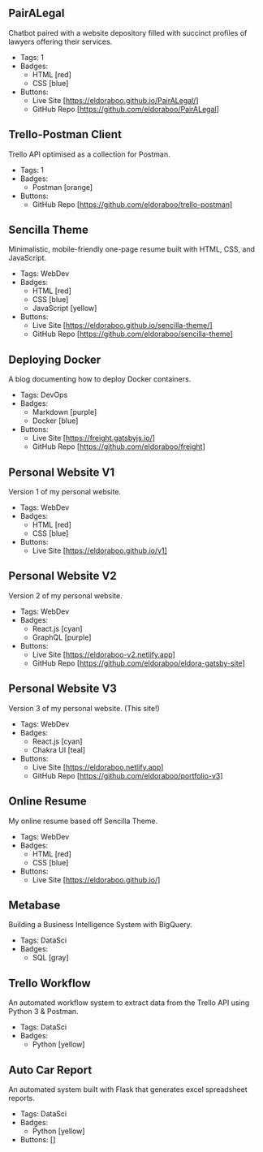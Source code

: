 ## PairALegal
Chatbot paired with a website depository filled with succinct profiles of lawyers offering their services.
- Tags: 1
- Badges:
  - HTML [red]
  - CSS [blue]
- Buttons:
  - Live Site [https://eldoraboo.github.io/PairALegal/]
  - GitHub Repo [https://github.com/eldoraboo/PairALegal]

## Trello-Postman Client
Trello API optimised as a collection for Postman.
- Tags: 1
- Badges:
  - Postman [orange]
- Buttons:
  - GitHub Repo [https://github.com/eldoraboo/trello-postman]

## Sencilla Theme
Minimalistic, mobile-friendly one-page resume built with HTML, CSS, and JavaScript.
- Tags: WebDev
- Badges:
  - HTML [red]
  - CSS [blue]
  - JavaScript [yellow]
- Buttons:
  - Live Site [https://eldoraboo.github.io/sencilla-theme/]
  - GitHub Repo [https://github.com/eldoraboo/sencilla-theme]

## Deploying Docker
A blog documenting how to deploy Docker containers.
- Tags: DevOps
- Badges:
  - Markdown [purple]
  - Docker [blue]
- Buttons:
  - Live Site [https://freight.gatsbyjs.io/]
  - GitHub Repo [https://github.com/eldoraboo/freight]

## Personal Website V1
Version 1 of my personal website.
- Tags: WebDev
- Badges:
  - HTML [red]
  - CSS [blue]
- Buttons:
  - Live Site [https://eldoraboo.github.io/v1]

## Personal Website V2
Version 2 of my personal website.
- Tags: WebDev
- Badges:
  - React.js [cyan]
  - GraphQL [purple]
- Buttons:
  - Live Site [https://eldoraboo-v2.netlify.app]
  - GitHub Repo [https://github.com/eldoraboo/eldora-gatsby-site]

## Personal Website V3
Version 3 of my personal website. (This site!)
- Tags: WebDev
- Badges:
  - React.js [cyan]
  - Chakra UI [teal]
- Buttons:
  - Live Site [https://eldoraboo.netlify.app]
  - GitHub Repo [https://github.com/eldoraboo/portfolio-v3]

## Online Resume
My online resume based off Sencilla Theme.
- Tags: WebDev
- Badges:
  - HTML [red]
  - CSS [blue]
- Buttons:
  - Live Site [https://eldoraboo.github.io/]

## Metabase
Building a Business Intelligence System with BigQuery.
- Tags: DataSci
- Badges:
  - SQL [gray]

## Trello Workflow
An automated workflow system to extract data from the Trello API using Python 3 & Postman.
- Tags: DataSci
- Badges:
  - Python [yellow]

## Auto Car Report
An automated system built with Flask that generates excel spreadsheet reports.
- Tags: DataSci
- Badges:
  - Python [yellow]
- Buttons: []